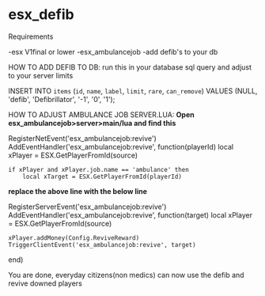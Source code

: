 # esx_defib

Requirements

-esx  V1final or lower 
-esx_ambulancejob
-add defib's to your db

HOW TO ADD DEFIB TO DB:
run this in your database sql query and adjust to your server limits 

INSERT INTO `items` (`id`, `name`, `label`, `limit`, `rare`, `can_remove`) VALUES (NULL, 'defib', 'Defibrillator', '-1', '0', '1');

HOW TO ADJUST AMBULANCE JOB SERVER.LUA:
**Open esx_ambulancejob>server>main/lua and find this** 

RegisterNetEvent('esx_ambulancejob:revive')
AddEventHandler('esx_ambulancejob:revive', function(playerId)
    local xPlayer = ESX.GetPlayerFromId(source)

    if xPlayer and xPlayer.job.name == 'ambulance' then
        local xTarget = ESX.GetPlayerFromId(playerId)

**replace the above line with the below line** 

RegisterServerEvent('esx_ambulancejob:revive')
AddEventHandler('esx_ambulancejob:revive', function(target)
    local xPlayer = ESX.GetPlayerFromId(source)

    xPlayer.addMoney(Config.ReviveReward)
    TriggerClientEvent('esx_ambulancejob:revive', target)
end)

You are done, everyday citizens(non medics) can now use the defib and revive downed players
